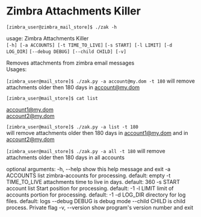 # Zimbra Attachments Killer

`[zimbra_user@zimbra_mail_store]$ ./zak -h`

usage: Zimbra Attachments Killer 
<br>
`[-h] [-a ACCOUNTS] [-t TIME_TO_LIVE]`
`[-s START] [-l LIMIT] [-d LOG_DIR]`
`[--debug DEBUG] [--child CHILD] [-v]`

Removes attachments from zimbra email messages
<br>
Usages:

`[zimbra_user@mail_store]$ ./zak.py -a account@my.dom -t 180`
will remove attachments older then 180 days in account@my.dom


`[zimbra_user@mail_store]$ cat list`

account1@my.dom
<br>
account2@my.dom

`[zimbra_user@mail_store]$ ./zak.py -a list -t 180`
<br>
will remove attachments older then 180 days
in account1@my.dom and in account2@my.dom


`[zimbra_user@mail_store]$ ./zak.py -a all -t 180` 
will remove attachments older then 180 days in all accounts 

optional arguments: 
-h, --help       show this help message and exit 
-a ACCOUNTS      list zimbra-accounts for processing. default: empty 
-t TIME_TO_LIVE  attachments time to live in days. default: 360 
-s START         account list Start position for processing. default: -1 
-l LIMIT         limit of accounts portion for processing. default: -1 
-d LOG_DIR       directory for log files. default: logs 
--debug DEBUG    is debug mode 
--child CHILD    is child process. Private flag 
-v, --version    show program's version number and exit 